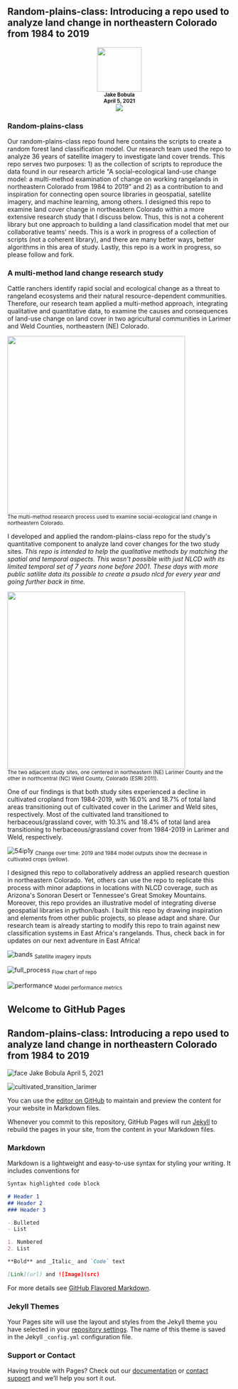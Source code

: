 ## Random-plains-class: Introducing a repo used to analyze land change in northeastern Colorado from 1984 to 2019
<p align="center">
  <img src="https://github.com/jakebobu/random-plains-class/blob/16e50ddbabb6279f974414e882f0e87a5efcb8cc/data/face.png" width="100"><br>
  <b><sub>Jake Bobula</sub></b><br>
  <b><sub>April 5, 2021</sub></b><br>
  <img src="https://github.com/jakebobu/random-plains-class/blob/16e50ddbabb6279f974414e882f0e87a5efcb8cc/data/cultivated_transition_larimer.png">
</p>

### Random-plains-class
Our random-plains-class repo found here contains the scripts to create a random forest land classification model. Our research team used the repo to analyze 36 years of satellite imagery to investigate land cover trends. This repo serves two purposes: 1) as the collection of scripts to reproduce the data found in our research article "A social-ecological land-use change model: a multi-method examination of change on working rangelands in northeastern Colorado from 1984 to 2019" and 2) as a contribution to and inspiration for connecting open source libraries in geospatial, satellite imagery, and machine learning, among others. I designed this repo to examine land cover change in northeastern Colorado within a more extensive research study that I discuss below. Thus, this is not a coherent library but one approach to building a land classification model that met our collaborative teams' needs. This is a work in progress of a collection of scripts (not a coherent library), and there are many better ways, better algorithms in this area of study. Lastly, this repo is a work in progress, so please follow and fork.


### A multi-method land change research study
Cattle ranchers identify rapid social and ecological change as a threat to rangeland ecosystems and their natural resource-dependent communities. Therefore, our research team applied a multi-method approach, integrating qualitative and quantitative data, to examine the causes and consequences of land-use change on land cover in two agricultural communities in Larimer and Weld Counties, northeastern (NE) Colorado.

<img src="https://github.com/jakebobu/random-plains-class/blob/16e50ddbabb6279f974414e882f0e87a5efcb8cc/data/methodology.png" width="400"/><br>
<sub>The multi-method research process used to examine social-ecological land change in northeastern Colorado.</sub>

I developed and applied the random-plains-class repo for the study's quantitative component to analyze land cover changes for the two study sites. _This repo is intended to help the qualitative methods by matching the spatial and temporal aspects.  This wasn't possible with just NLCD with its limited temporal set of 7 years none before 2001.  These days with more public satilite data its possible to create a psudo nlcd for every year and going further back in time._

<img src="https://github.com/jakebobu/random-plains-class/blob/16e50ddbabb6279f974414e882f0e87a5efcb8cc/data/study_sites.png" width="400"/><br>
<sub>The two adjacent study sites, one centered in northeastern (NE) Larimer County and the other in northcentral (NC) Weld County, Colorado (ESRI 2011).</sub>

One of our findings is that both study sites experienced a decline in cultivated cropland from 1984-2019, with 16.0% and 18.7% of total land areas transitioning out of cultivated cover in the Larimer and Weld sites, respectively. Most of the cultivated land transitioned to herbaceous/grassland cover, with 10.3% and 18.4% of total land area transitioning to herbaceous/grassland cover from 1984-2019 in Larimer and Weld, respectively.

![54ip1y](https://github.com/jakebobu/random-plains-class/blob/16e50ddbabb6279f974414e882f0e87a5efcb8cc/data/54ip1y.gif)
<sub>Change over time: 2019 and 1984 model outputs show the decrease in cultivated crops (yellow).</sub>

I designed this repo to collaboratively address an applied research question in northeastern Colorado. Yet, others can use the repo to replicate this process with minor adaptions in locations with NLCD coverage, such as Arizona's Sonoran Desert or Tennessee's Great Smokey Mountains. Moreover, this repo provides an illustrative model of integrating diverse geospatial libraries in python/bash. I built this repo by drawing inspiration and elements from other public projects, so please adapt and share. Our research team is already starting to modify this repo to train against new classification systems in East Africa's rangelands. Thus, check back in for updates on our next adventure in East Africa!

![bands](https://github.com/jakebobu/random-plains-class/blob/16e50ddbabb6279f974414e882f0e87a5efcb8cc/data/bands.png)
<sub>Satellite imagery inputs</sub>

![full_process](https://github.com/jakebobu/random-plains-class/blob/16e50ddbabb6279f974414e882f0e87a5efcb8cc/data/full_process.png)
<sub>Flow chart of repo</sub>

![performance](https://github.com/jakebobu/random-plains-class/blob/16e50ddbabb6279f974414e882f0e87a5efcb8cc/data/performance.png)
<sub>Model performance metrics</sub>

## Welcome to GitHub Pages
## Random-plains-class: Introducing a repo used to analyze land change in northeastern Colorado from 1984 to 2019
![face](https://github.com/jakebobu/random-plains-class/blob/16e50ddbabb6279f974414e882f0e87a5efcb8cc/data/face.png)
Jake Bobula
April 5, 2021

![cultivated_transition_larimer](https://github.com/jakebobu/random-plains-class/blob/16e50ddbabb6279f974414e882f0e87a5efcb8cc/data/cultivated_transition_larimer.png)


You can use the [editor on GitHub](https://github.com/jakebobu/random-plains-class/edit/gh-pages/index.md) to maintain and preview the content for your website in Markdown files.

Whenever you commit to this repository, GitHub Pages will run [Jekyll](https://jekyllrb.com/) to rebuild the pages in your site, from the content in your Markdown files.

### Markdown

Markdown is a lightweight and easy-to-use syntax for styling your writing. It includes conventions for

```markdown
Syntax highlighted code block

# Header 1
## Header 2
### Header 3

- Bulleted
- List

1. Numbered
2. List

**Bold** and _Italic_ and `Code` text

[Link](url) and ![Image](src)
```

For more details see [GitHub Flavored Markdown](https://guides.github.com/features/mastering-markdown/).

### Jekyll Themes

Your Pages site will use the layout and styles from the Jekyll theme you have selected in your [repository settings](https://github.com/jakebobu/random-plains-class/settings). The name of this theme is saved in the Jekyll `_config.yml` configuration file.

### Support or Contact

Having trouble with Pages? Check out our [documentation](https://docs.github.com/categories/github-pages-basics/) or [contact support](https://support.github.com/contact) and we’ll help you sort it out.
